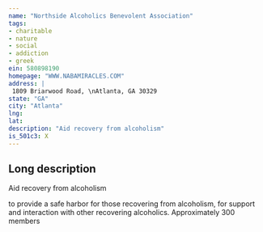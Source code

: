 ```yaml
---
name: "Northside Alcoholics Benevolent Association"
tags:
- charitable
- nature
- social
- addiction
- greek
ein: 580898190
homepage: "WWW.NABAMIRACLES.COM"
address: |
 1809 Briarwood Road, \nAtlanta, GA 30329
state: "GA"
city: "Atlanta"
lng: 
lat: 
description: "Aid recovery from alcoholism"
is_501c3: X
---
```


## Long description

Aid recovery from alcoholism
  
  to provide a safe harbor for those recovering from alcoholism, for support and interaction with other recovering alcoholics. Approximately 300 members

